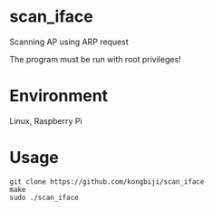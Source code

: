 # scan_iface

Scanning AP using ARP request

The program must be run with root privileges!

# Environment

Linux, Raspberry Pi

# Usage

```
git clone https://github.com/kongbiji/scan_iface
make
sudo ./scan_iface
```
